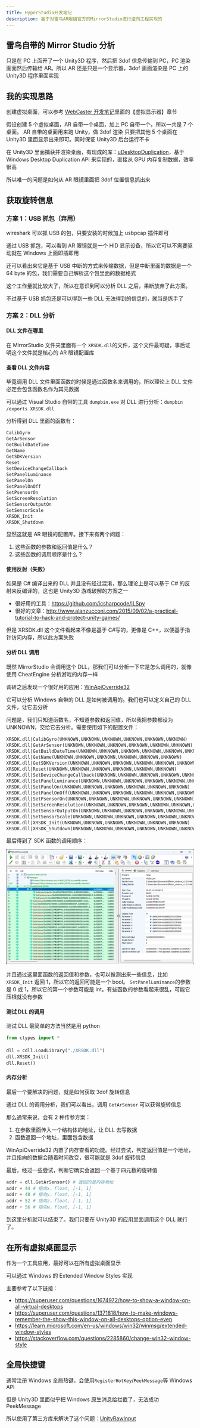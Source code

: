 ```yaml
---
title: HyperStudio开发笔记
description: 基于对雷鸟AR眼镜官方的MirrorStudio进行逆向工程实现的
---
```


## 雷鸟自带的 Mirror Studio 分析

只是在 PC 上面开了一个 Unity3D 程序，然后把 3dof 信息传输到 PC，PC 渲染画面然后传输给 AR。所以 AR 还是只是一个显示器，3dof 画面渲染是 PC 上的 Unity3D 程序里面实现

## 我的实现思路

创建虚拟桌面，可以参考 [WebCaster 开发笔记](https://discretetom.github.io/posts/web-caster/)里面的【虚拟显示器】章节

假设创建 5 个虚拟桌面，AR 自带一个桌面，加上 PC 自带一个，所以一共是 7 个桌面。
AR 自带的桌面用来跑 Unity，做 3dof 渲染
只要把其他 5 个桌面在 Unity3D 里面显示出来即可。同时保证 Unity3D 后台运行不卡

在 Unity3D 里面捕获并渲染桌面，有现成的库：[uDesktopDuplication](https://github.com/hecomi/uDesktopDuplication)，基于 Windows Desktop Duplication API 来实现的，直接从 GPU 内存复制数据，效率很高

所以唯一的问题是如何从 AR 眼镜里面把 3dof 位置信息抓出来

## 获取旋转信息

### 方案 1：USB 抓包（弃用）

wireshark 可以抓 USB 的包，只要安装的时候加上 usbpcap 插件即可

通过 USB 抓包，可以看到 AR 眼镜就是一个 HID 显示设备，所以它可以不需要驱动就在 Windows 上面即插即用

还可以看出来它是基于 USB 中断的方式来传输数据，但是中断里面的数据是一个 64 byte 的包，我们需要自己解析这个包里面的数据格式

这个工作量就比较大了，所以在意识到可以分析 DLL 之后，果断放弃了此方案。

不过基于 USB 抓包还是可以得到一些 DLL 无法得到的信息的，就当是练手了

### 方案 2：DLL 分析

#### DLL 文件在哪里

在 MirrorStudio 文件夹里面有一个 `XRSDK.dll`的文件，这个文件最可疑，事后证明这个文件就是核心的 AR 眼镜配置库

#### 查看 DLL 文件内容

毕竟调用 DLL 文件里面函数的时候是通过函数名来调用的，所以理论上 DLL 文件必定会包含函数名作为其元数据

可以通过 Visual Studio 自带的工具 `dumpbin.exe` 对 DLL 进行分析：`dumpbin /exports XRSDK.dll`

分析得到 DLL 里面的函数有：

```
CalibGyro
GetArSensor
GetBuildDateTime
GetName
GetSDKVersion
Reset
SetDeviceChangeCallback
SetPanelLuminance
SetPanelOn
SetPanelOnOff
SetPsensorOn
SetScreenResolution
SetSensorOutputOn
SetSensorScale
XRSDK_Init
XRSDK_Shutdown
```

显然这就是 AR 眼镜的配置库。接下来有两个问题：

1. 这些函数的参数和返回值是什么？
2. 这些函数的调用顺序是什么？

#### 使用反射（失败）

如果是 C# 编译出来的 DLL 并且没有经过混淆，那么理论上是可以基于 C# 的反射来反编译的，这也是 Unity3D 游戏破解的方案之一

- 很好用的工具：https://github.com/icsharpcode/ILSpy
- 很好的文章：http://www.alanzucconi.com/2015/09/02/a-practical-tutorial-to-hack-and-protect-unity-games/

但是 XRSDK.dll 这个文件看起来不像是基于 C#写的，更像是 C++，以便基于指针访问内存，所以此方案失败

#### 分析 DLL 调用

既然 MirrorStudio 会调用这个 DLL，那我们可以分析一下它是怎么调用的，就像使用 CheatEngine 分析游戏的内存一样

调研之后发现一个很好用的应用：[WinApiOverride32](http://jacquelin.potier.free.fr/winapioverride32/)

它可以分析 Windows 自带的 DLL 是如何被调用的。我们也可以定义自己的 DLL 文件，让它去分析

问题是，我们只知道函数名，不知道参数和返回值，所以我把参数都设为 UNKNOWN，交给它去分析。需要使用如下的配置文件：

```
XRSDK.dll|CalibGyro(UNKNOWN,UNKNOWN,UNKNOWN,UNKNOWN,UNKNOWN,UNKNOWN)
XRSDK.dll|GetArSensor(UNKNOWN,UNKNOWN,UNKNOWN,UNKNOWN,UNKNOWN,UNKNOWN)
XRSDK.dll|GetBuildDateTime(UNKNOWN,UNKNOWN,UNKNOWN,UNKNOWN,UNKNOWN,UNKNOWN)
XRSDK.dll|GetName(UNKNOWN,UNKNOWN,UNKNOWN,UNKNOWN,UNKNOWN,UNKNOWN)
XRSDK.dll|GetSDKVersion(UNKNOWN,UNKNOWN,UNKNOWN,UNKNOWN,UNKNOWN,UNKNOWN)
XRSDK.dll|Reset(UNKNOWN,UNKNOWN,UNKNOWN,UNKNOWN,UNKNOWN,UNKNOWN)
XRSDK.dll|SetDeviceChangeCallback(UNKNOWN,UNKNOWN,UNKNOWN,UNKNOWN,UNKNOWN,UNKNOWN)
XRSDK.dll|SetPanelLuminance(UNKNOWN,UNKNOWN,UNKNOWN,UNKNOWN,UNKNOWN,UNKNOWN)
XRSDK.dll|SetPanelOn(UNKNOWN,UNKNOWN,UNKNOWN,UNKNOWN,UNKNOWN,UNKNOWN)
XRSDK.dll|SetPanelOnOff(UNKNOWN,UNKNOWN,UNKNOWN,UNKNOWN,UNKNOWN,UNKNOWN)
XRSDK.dll|SetPsensorOn(UNKNOWN,UNKNOWN,UNKNOWN,UNKNOWN,UNKNOWN,UNKNOWN)
XRSDK.dll|SetScreenResolution(UNKNOWN,UNKNOWN,UNKNOWN,UNKNOWN,UNKNOWN,UNKNOWN)
XRSDK.dll|SetSensorOutputOn(UNKNOWN,UNKNOWN,UNKNOWN,UNKNOWN,UNKNOWN,UNKNOWN)
XRSDK.dll|SetSensorScale(UNKNOWN,UNKNOWN,UNKNOWN,UNKNOWN,UNKNOWN,UNKNOWN)
XRSDK.dll|XRSDK_Init(UNKNOWN,UNKNOWN,UNKNOWN,UNKNOWN,UNKNOWN,UNKNOWN)
XRSDK.dll|XRSDK_Shutdown(UNKNOWN,UNKNOWN,UNKNOWN,UNKNOWN,UNKNOWN,UNKNOWN)
```

最后得到了 SDK 函数的调用顺序：

![55-1](./_img/55-1.png)

并且通过这里面函数的返回值和参数，也可以推测出来一些信息，比如 `XRSDK_Init` 返回 1，所以它的返回可能是一个 bool。 `SetPanelLuminance`的参数是 0 或 1，所以它的第一个参数可能是 int。有些函数的参数看起来很乱，可能它压根就没有参数

#### 测试 DLL 的调用

测试 DLL 最简单的方法当然是用 python

```py
from ctypes import *

dll = cdll.LoadLibrary("./XRSDK.dll")
dll.XRSDK_Init()
dll.Reset()
```

#### 内存分析

最后一个要解决的问题，就是如何获取 3dof 旋转信息

通过 DLL 的调用分析，我们可以看出，调用 `GetArSensor` 可以获得旋转信息

那么通常来说，会有 2 种传参方案：

1. 在参数里面传入一个结构体的地址，让 DLL 去写数据
2. 函数返回一个地址，里面包含数据

WinApiOverride32 内置了内存查看的功能。经过尝试，判定返回值是一个地址，并且指向的数据会随着时间改变，很可能就是 3dof 旋转信息

最后，经过一些尝试，判断它确实会返回一个基于四元数的旋转值

```py
addr = dll.GetArSensor() # 返回的是内存地址
addr + 44 # 指向x，float, [-1, 1]
addr + 48 # 指向y，float, [-1, 1]
addr + 52 # 指向z，float, [-1, 1]
addr + 56 # 指向w，float, [-1, 1]
```

到这里分析就可以结束了。我们只要在 Unity3D 的应用里面调用这个 DLL 就行了。

## 在所有虚拟桌面显示

作为一个工具应用，最好可以在所有虚拟桌面显示

可以通过 Windows 的 Extended Window Styles 实现

主要参考了以下链接：

- https://superuser.com/questions/1674972/how-to-show-a-window-on-all-virtual-desktops
- https://superuser.com/questions/1371818/how-to-make-windows-remember-the-show-this-window-on-all-desktops-option-even
- https://learn.microsoft.com/en-us/windows/win32/winmsg/extended-window-styles
- https://stackoverflow.com/questions/2285860/change-win32-window-style

## 全局快捷键

通常注册 Windows 全局热键，会使用`RegisterHotKey`/`PeekMessage`等 Windows API

但是 Unity3D 里面似乎把 Windows 原生消息给拦截了，无法成功 PeekMessage

所以使用了第三方库来解决了这个问题：[UnityRawInput](https://github.com/Elringus/UnityRawInput)

